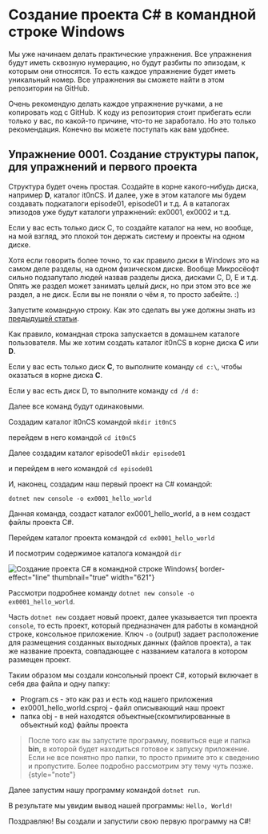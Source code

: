 # Создание проекта C# в командной строке Windows

Мы уже начинаем делать практические упражнения. Все упражнения будут иметь сквозную нумерацию, но будут разбиты по эпизодам,
к которым они относятся. То есть каждое упражнение будет иметь уникальный номер. Все упражнения вы сможете найти в этом
репозитории на GitHub.

Очень рекомендую делать каждое упражнение ручками, а не копировать код с GitHub. К коду из репозитория стоит прибегать
если только у вас, по какой-то причине, что-то не заработало. Но это только рекомендация. Конечно вы можете поступать
как вам удобнее.

## Упражнение 0001. Создание структуры папок, для упражнений и первого проекта

Структура будет очень простая. Создайте в корне какого-нибудь диска, например **D**, каталог it0nCS. И далее, уже в этом
каталоге мы будем создавать подкаталоги episode01, episode01 и т.д. А в каталогах эпизодов уже будут каталоги упражнений:
ex0001, ex0002 и т.д.

Если у вас есть только диск С, то создайте каталог на нем, но вообще, на мой взгляд, это плохой тон держать систему и проекты на одном диске.

Хотя если говорить более точно, то как правило диски в Windows это на самом деле разделы, на одном физическом диске. Вообще
Микросёофт сильно подзапутало людей назвав разделы диска, дисками C, D, E и т.д. Опять же раздел может занимать целый диск,
но при этом это все же раздел, а не диск. Если вы не поняли о чём я, то просто забейте. :)

Запустите командную строку. Как это сделать вы уже должны знать из [предыдущей статьи](Install-NET-SDK-8-in-Windows.md#start-command-prompt).

Как правило, командная строка запускается в домашнем каталоге пользователя. Мы же хотим создать каталог it0nCS в корне диска
**C** или **D**.

Если у вас есть только диск **С**, то выполните команду `cd c:\`, чтобы оказаться в корне диска **С**.

Если у вас есть диск D, то выполните команду `cd /d d:`

Далее все команд будут одинаковыми.

Создадим каталог it0nCS командой `mkdir it0nCS`

перейдем в него командой `cd it0nCS`

Далее создадим каталог episode01 `mkdir episode01`

и перейдем в него командой `cd episode01`

И, наконец, создадим наш первый проект на C# командой: 

`dotnet new console -o ex0001_hello_world`

Данная команда, создаст каталог ex0001_hello_world, а в нем создаст файлы проекта C#.

Перейдем каталог проекта командой `cd ex0001_hello_world`

И посмотрим содержимое каталога командой `dir`

![Создание проекта C# в командной строке Windows](ex0001_creation.png){ border-effect="line" thumbnail="true" width="621"}

Рассмотри подробнее команду `dotnet new console -o ex0001_hello_world`.

Часть `dotnet new` создает новый проект, далее указывается тип проекта `console`, то есть проект, который предназначен
для работы в командной строке, консольное приложение. Ключ `-o` (output) задает расположение для размещения созданных
выходных данных (файлов проекта), а так же название проекта, совпадающее с названием каталога в котором
размещен проект.

Таким образом мы создали консольный проект C#, который включает в себя два файла и одну папку:
- Program.cs - это как раз и есть код нашего приложения
- ex0001_hello_world.csproj - файл описывающий наш проект
- папка obj - в ней находятся объектные(скомпилированные в объектный код) файлы проекта

>После того как вы запустите программу, появиться еще и папка **bin**, в которой будет находиться готовое к запуску приложение.
>Если не все понятно про папки, то просто примите это к сведению и пропустите. Более подробно рассмотрим эту тему чуть позже.
{style="note"}

Далее запустим нашу программу командой `dotnet run`.

В результате мы увидим вывод нашей программы: `Hello, World!`

Поздравляю! Вы создали и запустили свою первую программу на C#!